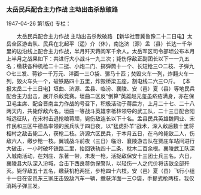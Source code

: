 ### 太岳民兵配合主力作战  主动出击杀敌破路

1947-04-26
第1版()
专栏：

　　太岳民兵配合主力作战
    主动出击杀敌破路
    【新华社晋冀鲁豫二十二日电】太岳全区游击队、民兵在北起平（遥）介（休），南迄济（源）孟（县）长达一千华里的边沿线上配合主力作战，半月歼灭蒋阎军千余人。太岳军区司令部顷公布本月上半月之战果如下：共进行大小战斗一九三次；毙伤俘敌正副团长以下一一九五名；缴获各种机枪二十二挺、小炮二门、掷弹筒十一个、长短枪三○二枝、子弹九○七三发、蒋钞一千万元、洋面一三○袋、骡马十匹；焚毁火车一列，炸翻火车一列，毁火车头一个，破铁路四十五里，炸毁桥梁五座，割电线二六三○斤。
    【本报太岳二十三日电】垣曲、济源、孟县、临汾、襄陵、安（邑）夏（县）等地民兵配合主力出击，展开杀敌竞赛。垣曲二区反“倒算”英雄赵元玺虽疥疮满身，亦在保卫毛主席、配合晋南主力作战的号召下，积极活动于蒋后方，上月二十七、二十八两天内，共毙俘敌六名。垣曲一等战斗英雄李柢林领导的武工队，二十三日配合阳城远征队，在宋村击退抢粮蒋顽，毙伤敌连长以下十名。孟县民兵英雄魏同业、宋作民和三区牛德昌率领的民兵队于四日夜，以“猛虎扑羊”战术，深入敌后数十里将相村之敌击毙二人，获枪二枝。济源六区民兵，于本月五日，在乌岭毙敌二人，伤敌六人，缴步枪一枝。翼城战斗前夜（三日）临汾、襄陵游击队在贾庄车站间进行大破击，一小时破坏铁路二里，抬回铁轨四十二条，枕木二百余根。襄陵武工队深入城南活动，在刘庄、东著一带，未发一枪，活捉敌保安十三团士兵三名。六日，襄陵县大队深入汾城，合击下西良蒋伪保警队，以轻伤一人之代价将该敌全部歼灭。毙俘敌五十五名，缴获机枪两挺，步枪四十六枝。安（邑）夏（县）飞行小组十一日在安邑东三家庄击毁敌汽车一辆，缴获洋面一三○袋，手提式枪两枝，我仅消耗子弹三发。

